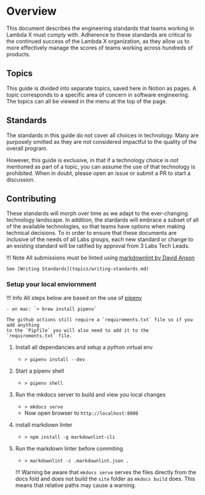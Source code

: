 # Overview

This document describes the engineering standards that teams working in Lambda X
must comply with. Adherence to these standards are critical to the continued
success of the Lambda X organization, as they allow us to more effectively
manage the scores of teams working across hundreds of products.

## Topics

This guide is divided into separate topics, saved here in Notion as pages.
A topic corresponds to a specific area of concern in software engineering. The
topics can all be viewed in the menu at the top of the page.

## Standards

The standards in this guide do not cover all choices in technology. Many are
purposely omitted as they are not considered impactful to the quality of the
overall program.

However, this guide is exclusive, in that if a technology choice
is _not_ mentioned as part of a topic, you can assume the use of that technology
is prohibited. When in doubt, please open an issue or submit a PR to start
a discussion.

## Contributing

These standards will morph over time as we adapt to the ever-changing technology
landscape. In addition, the stardards will embrace a subset of all of the
available technologies, so that teams have options when making technical
decisions. To in order to ensure that these documents are inclusive of the needs
of all Labs groups, each new standard or change to an existing standard will be
ratified by approval from 3 Labs Tech Leads.

!!! Note
    All submissions must be linted using [markdownlint by David Anson](https://github.com/DavidAnson/markdownlint)

    See [Writing Standards](topics/writing-standards.md)

### Setup your local enviornment

!!! Info
    All steps below are based on the use of [pipenv](https://pipenv.kennethreitz.org/en/latest/)

    - on mac: `> brew install pipenv`

    The github actions still require a `requirements.txt` file so if you add anything
    to the `Pipfile` you will also need to add it to the `requirements.txt` file.

1. Install all dependancies and setup a python virtual env
    - `> pipenv install --dev`
2. Start a pipenv shell
    - `> pipenv shell`
3. Run the mkdocs server to build and view you local changes
    - `> mkdocs serve`
    - Now open browser to `http://localhost:8000`
4. install markdown linter
    - `> npm install -g markdownlint-cli`
5. Run the markdown linter before commiting
    - `> markdownlint -c .markdownlint.json .`

    !!! Warning
        be aware that `mkdocs serve` serves the files directly from the docs
        fold and does not build the `site` folder as `mkdocs build` does.
        This means that relative paths may cause a warning.
